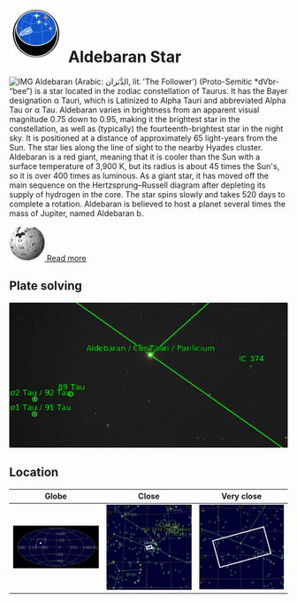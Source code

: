 # ![](../Imaging//Common/pyl-tiny.png) Aldebaran Star
![IMG](../Imaging//Original/Aldebaran_Star.jpg)
Aldebaran (Arabic: الدَّبَران, lit. 'The Follower') (Proto-Semitic *dVbr- “bee”) is a star located in the zodiac constellation of Taurus. It has the Bayer designation α Tauri, which is Latinized to Alpha Tauri and abbreviated Alpha Tau or α Tau. Aldebaran varies in brightness from an apparent visual magnitude 0.75 down to 0.95, making it the brightest star in the constellation, as well as (typically) the fourteenth-brightest star in the night sky. It is positioned at a distance of approximately 65 light-years from the Sun. The star lies along the line of sight to the nearby Hyades cluster. Aldebaran is a red giant, meaning that it is cooler than the Sun with a surface temperature of 3,900 K, but its radius is about 45 times the Sun's, so it is over 400 times as luminous. As a giant star, it has moved off the main sequence on the Hertzsprung–Russell diagram after depleting its supply of hydrogen in the core. The star spins slowly and takes 520 days to complete a rotation. Aldebaran is believed to host a planet several times the mass of Jupiter, named Aldebaran b.

[![](../Imaging/Common/Wikipedia.png) Read more](https://en.wikipedia.org/wiki/Aldebaran)


## Plate solving
![IMG](../Imaging//Annotated/Aldebaran_Star_Annotated.jpg)

## Location 

| Globe | Close | Very close |
| ----- | ----- | ----- |
|![IMG](../Imaging//Annotated/Aldebaran_Star_Globe.jpg) |![IMG](../Imaging//Annotated/Aldebaran_Star_Close.jpg) |![IMG](../Imaging//Annotated/Aldebaran_Star_Closer.jpg) |